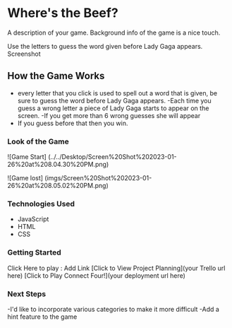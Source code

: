 # Where's the Beef? 
A description of your game. Background info of the game is a nice touch.

Use the letters to guess the word given before Lady Gaga appears. 
Screenshot

## How the Game Works 

- every letter that you click is used to spell out a word that is given, 
be sure to guess the word before Lady Gaga appears. 
-Each time you guess a wrong letter a piece of Lady Gaga starts 
to appear on the screen. 
-If you get more than 6 wrong guesses she will appear 
- If you guess before that then you win.
### Look of the Game 
![Game Start]
(../../Desktop/Screen%20Shot%202023-01-26%20at%208.04.30%20PM.png)

![Game lost]
(imgs/Screen%20Shot%202023-01-26%20at%208.05.02%20PM.png)
### Technologies Used
- JavaScript
- HTML
- CSS

### Getting Started
Click Here to play : Add Link 
[Click to View Project Planning](your Trello url here) [Click to Play Connect Four!](your deployment url here)

### Next Steps
-I'd like to incorporate various categories to make it more difficult 
-Add a hint feature to the game 
